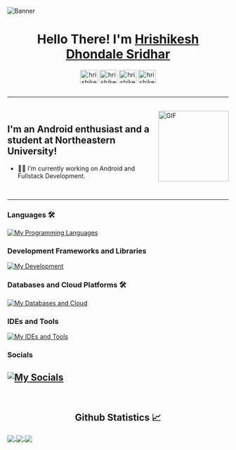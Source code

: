 ![Banner](https://github.com/KartikeySharma/KartikeySharma/assets/36632816/3af92a71-055a-4200-96e9-75063b99ac33)



<h1 align="center">Hello There! I'm <a href='https://github.com/Hrishikesh-DS' target="_blank">Hrishikesh Dhondale Sridhar</a> </h1>

<p align='center'>
<a href="https://www.linkedin.com/in/hrishikesh-dhondale-0344b1170/" target="blank"><img align="center" src="https://raw.githubusercontent.com/rahuldkjain/github-profile-readme-generator/master/src/images/icons/Social/linked-in-alt.svg" alt="hrishikeshds" height="30" width="40" /></a>
<a href="https://github.com/Hrishikesh-DS" target="blank"><img align="center" src="https://raw.githubusercontent.com/rahuldkjain/github-profile-readme-generator/master/src/images/icons/Social/github.svg" alt="hrishikeshds" height="30" width="40" /></a>
<a href="https://leetcode.com/u/Hrishikesh-DS/" target="blank"><img align="center" src="https://raw.githubusercontent.com/rahuldkjain/github-profile-readme-generator/master/src/images/icons/Social/leet-code.svg" alt="hrishikeshds" height="30" width="40" /></a>
<a href="https://www.hackerrank.com/profile/dhondalehrishik1" target="blank"><img align="center" src="https://raw.githubusercontent.com/rahuldkjain/github-profile-readme-generator/master/src/images/icons/Social/hackerrank.svg" alt="hrishikeshds" height="30" width="40" /></a>
<br><br>

---

<br>
<img align="right" alt="GIF" height="160px" src="https://media.giphy.com/media/du3J3cXyzhj75IOgvA/giphy.gif" />

## I'm an Android enthusiast and a student at Northeastern University!  

- 👨‍💻 I’m currently working on Android and Fullstack Development.

<br>

---

### Languages 🛠 
[![My Programming Languages](https://skillicons.dev/icons?i=kotlin,java,python,html,css)](https://skillicons.dev)

### Development Frameworks and Libraries
[![My Development](https://skillicons.dev/icons?i=androidstudio,gradle,react)](https://skillicons.dev)

### Databases and Cloud Platforms 🛠 
[![My Databases and Cloud](https://skillicons.dev/icons?i=mongodb,mysql,sqlite,firebase)](https://skillicons.dev)

### IDEs and Tools
[![My IDEs and Tools](https://skillicons.dev/icons?i=androidstudio,idea,vscode,git,github,figma,postman)](https://skillicons.dev)

### Socials
[![My Socials](https://skillicons.dev/icons?i=linkedin,instagram)](https://skillicons.dev)
---

<br/>
<h2 align="center"> Github Statistics 📈 </h2>
 
<a href="https://github.com/anuraghazra/github-readme-stats">
  <img align="center" src="https://github-readme-stats.vercel.app/api?username=KartikeySharma&theme=dark&hide_border=true" />
</a>
<a href="https://github.com/anuraghazra/github-readme-stats">
  <img align="center" src="https://github-readme-stats.vercel.app/api/top-langs/?username=KartikeySharma&layout=compact&theme=dark&hide_border=true" />
</a>
<a href="https://github.com/anuraghazra/github-readme-stats">
  <img align="center" src="http://github-readme-streak-stats.herokuapp.com?user=KartikeySharma&theme=dark&hide_border=true&date_format=M%20j%5B%2C%20Y%5D" />
</a><br><br>

<!--START_SECTION:waka-->


<!--END_SECTION:waka-->
<!-- 
![Snake animation](https://github.com/Vaibhav2002/Vaibhav2002/blob/output/github-contribution-snake.svg) -->
